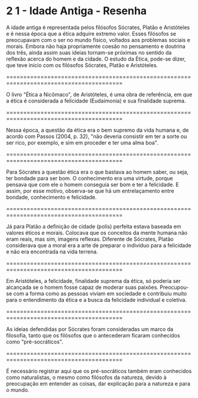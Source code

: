 # 2 1 - Idade Antiga - Resenha

A idade antiga é representada pelos filósofos Sócrates, Platão e Aristóteles e é nessa época que a ética adquire extremo valor. Esses filósofos se preocupavam com o ser no mundo físico, voltados aos problemas sociais e morais. Embora não haja propriamente coesão no pensamento e doutrina dos três, ainda assim suas ideias tornam-se próximas no sentido da reflexão acerca do homem e da cidade. O estudo da Ética, pode-se dizer, que teve início com os filósofos Sócrates, Platão e Aristóteles.

========================================================================================

O livro "Ética a Nicômaco", de Aristóteles, é uma obra de referência, em que a ética é considerada a felicidade (Eudaimonia) e sua finalidade suprema.

========================================================================================

Nessa época, a questão da ética era o bem supremo da vida humana e, de acordo com Passos (2004, p. 32), "não deveria consistir em ter a sorte ou ser rico, por exemplo, e sim em proceder e ter uma alma boa".

========================================================================================

Para Sócrates a questão ética era o que bastava ao homem saber, ou seja, ter bondade para ser bom. O conhecimento era uma virtude, porque pensava que com ele o homem conseguia ser bom e ter a felicidade. E assim, por esse motivo, observa-se que há um entrelaçamento entre bondade, conhecimento e felicidade.

========================================================================================

Já para Platão a definição de cidade (polis) perfeita estava baseada em valores éticos e morais. Colocava que os conceitos da mente humana não eram reais, mas sim, imagens reflexas. Diferente de Sócrates, Platão considerava que a moral era a arte de preparar o indivíduo para a felicidade e não era encontrada na vida terrena.

========================================================================================

Em Aristóteles, a felicidade, finalidade suprema da ética, só poderia ser alcançada se o homem fosse capaz de moderar suas paixões. Preocupou-se com a forma como as pessoas viviam em sociedade e contribuiu muito para o entendimento da ética e a busca da felicidade individual e coletiva.

========================================================================================

As ideias defendidas por Sócrates foram consideradas um marco da filosofia, tanto que os filósofos que o antecederam ficaram conhecidos como "pré-socráticos".

========================================================================================

É necessário registrar aqui que os pré-socráticos também eram conhecidos como naturalistas, o mesmo como filósofos da natureza, devido à preocupação em entender as coisas, dar explicação para a natureza e para o mundo.